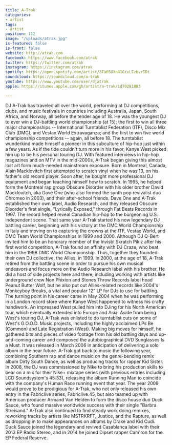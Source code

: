 ```yaml
---
title: A-Trak
categories:
- artist
tags:
- artist
position: 112
image: "/uploads/atrak.jpg"
is-featured: false
is-front: false
website: http://atrak.com
facebook: https://www.facebook.com/atrak
twitter: https://twitter.com/atrak
instagram: https://instagram.com/atrak
spotify: https://open.spotify.com/artist/3TaUSUXn41GixL7zbvrIDt
soundcloud: https://soundcloud.com/a-trak
youtube: https://www.youtube.com/user/djatrak
apple: https://itunes.apple.com/gb/artist/a-trak/id70281883

---
```


DJ A-Trak has traveled all over the world, performing at DJ competitions, clubs, and music festivals in countries including Australia, Japan, South Africa, and Norway, all before the tender age of 18. He was the youngest DJ to ever win a DJ-battling world championship (at 15); the first to win all three major championships -- International Turntablist Federation (ITF), Disco Mix Club (DMC), and Vestax World Extravaganza; and the first to win five world championship competitions -- again, all before 18. The turntablist wunderkind made himself a pioneer in this subculture of hip-hop just within a few years. As if the tide couldn't turn more in his favor, Kanye West picked him up to be his personal touring DJ. With featured interviews in hip-hop magazines and on MTV in the mid-2000s, A-Trak began giving this almost lost art form much-needed mainstream exposure. Born in Montreal, Canada, Alain Macklovitch first attempted to scratch vinyl when he was 13, on his father's old record player. Soon after, he bought more professional DJ equipment and began teaching himself how to scratch. In 1995, he helped form the Montreal rap group Obscure Disorder with his older brother David Macklovitch, aka Dave One (who also formed the synth pop revivalist duo Chromeo in 2003), and their after-school friends. Dave One and A-Trak established their own label, Audio Research, and they released Obscure Disorder's first single, "Lyrically Exposed," through Fat Beats Records in 1997. The record helped reveal Canadian hip-hop to the burgeoning U.S. independent scene. That same year A-Trak started his now legendary DJ battling career, beginning with his victory at the DMC World Championship in Italy and moving on to capturing the crowns at the ITF, Vestax World, and DMC Team World Championships in 1999 and 2000. Although DJ Q-Bert invited him to be an honorary member of the Invisbl Skratch Piklz after his first world competition, A-Trak found an affinity with DJ Craze, who beat him in the 1998 DMC World Championship. Thus, together they founded their own DJ collective, the Allies, in 1999. In 2000, at the age of 18, A-Trak retired from the battling scene in order to pursue his own musical endeavors and focus more on the Audio Research label with his brother. He did a host of side projects here and there, including working with artists like underground crew Non Phixion and Stones Throw Records label head Peanut Butter Wolf, but he also put out Allies-related records like 2004's Monkeyboy Breaks, a vital and popular 12" LP for DJs to use for battling. The turning point in his career came in May 2004 when he was performing in a London record store where Kanye West happened to witness his crafty handiwork. An impressed West pulled him into DJing for his North American tour, which eventually extended into Europe and Asia. Aside from being West's touring DJ, A-Trak was enlisted to do turntablist cuts on some of West's G.O.O.D. Music projects, including the highly acclaimed LPs Be (Common) and Late Registration (West). Making big moves for himself, he gathered bits and pieces of video footage from his old battling days and up-and-coming career and composed the autobiographical DVD Sunglasses Is a Must. It was released in March 2006 in anticipation of delivering a solo album in the near future. A-Trak got back to music the following year, combining Southern rap and dance music on the genre-bending remix album Dirty South Dance, as well as producing tracks for rapper Kid Sister. In 2008, the DJ was commissioned by Nike to bring his production skills to bear on a mix for their Nike+ mixtape series (with previous entries including LCD Soundsystem's 45:33), releasing the album Running Man to coincide with the company's Human Race running event that year. The year 2009 would prove to be prodigious for A-Trak, who not only released his own entry in the Fabriclive series, Fabriclive.45, but also teamed up with American producer Armand Van Helden to form the disco house duo Duck Sauce, who found massive worldwide success with their single "Barbra Streisand." A-Trak also continued to find steady work doing remixes, reworking tracks by artists like MSTRKRFT, Justice, and the Rapture, as well as dropping in to make appearances on albums by Drake and Kid Cudi. Duck Sauce joined the legendary and revived Casablanca label with their 2013 EP Radio Stereo, and in 2014 he joined Dipset rapper Cam'ron for the EP Federal Reserve.